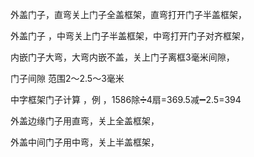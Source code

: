 外盖门子，直弯关上门子全盖框架，直弯打开门子半盖框架，

外盖门子 ，中弯关上门子半盖框架，中弯打开门子对齐框架，


内嵌门子大弯，大弯内嵌不盖，关上门子离框3毫米间隙，


门子间隙 范围2～2.5～3毫米


中字框架门子计算 ，例 ，1586除➗4扇=369.5减➖2.5=394


外盖边缘门子用直弯，关上全盖框架，


外盖中间门子用中弯，关上半盖框架，





















